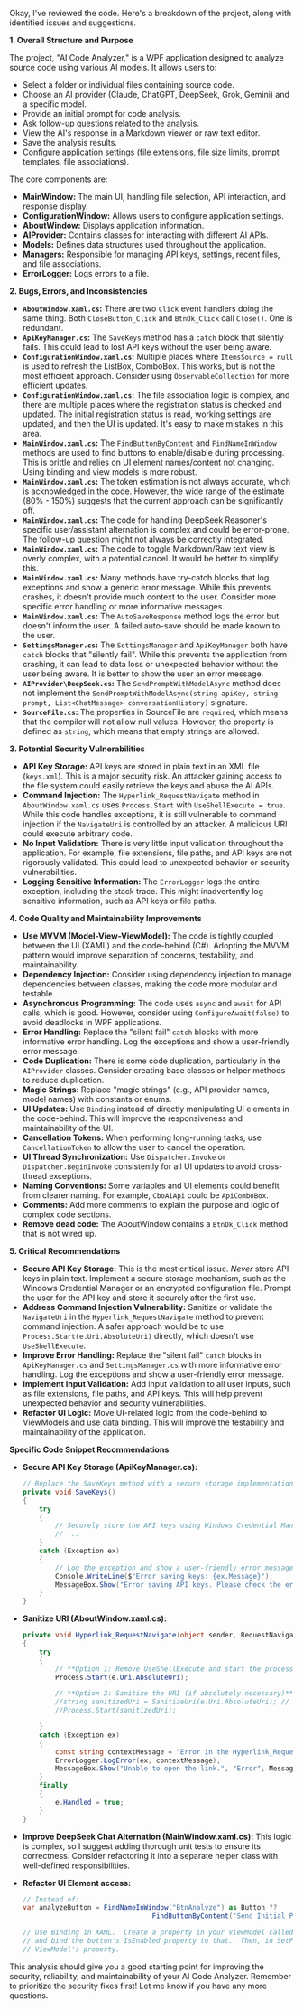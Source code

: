 Okay, I've reviewed the code. Here's a breakdown of the project, along with identified issues and suggestions.

**1. Overall Structure and Purpose**

The project, "AI Code Analyzer," is a WPF application designed to analyze source code using various AI models. It allows users to:

*   Select a folder or individual files containing source code.
*   Choose an AI provider (Claude, ChatGPT, DeepSeek, Grok, Gemini) and a specific model.
*   Provide an initial prompt for code analysis.
*   Ask follow-up questions related to the analysis.
*   View the AI's response in a Markdown viewer or raw text editor.
*   Save the analysis results.
*   Configure application settings (file extensions, file size limits, prompt templates, file associations).

The core components are:

*   **MainWindow:** The main UI, handling file selection, API interaction, and response display.
*   **ConfigurationWindow:** Allows users to configure application settings.
*   **AboutWindow:** Displays application information.
*   **AIProvider:** Contains classes for interacting with different AI APIs.
*   **Models:** Defines data structures used throughout the application.
*   **Managers:** Responsible for managing API keys, settings, recent files, and file associations.
*   **ErrorLogger:** Logs errors to a file.

**2. Bugs, Errors, and Inconsistencies**

*   **`AboutWindow.xaml.cs`:** There are two `Click` event handlers doing the same thing. Both `CloseButton_Click` and `BtnOk_Click` call `Close()`. One is redundant.
*   **`ApiKeyManager.cs`:** The `SaveKeys` method has a `catch` block that silently fails. This could lead to lost API keys without the user being aware.
*   **`ConfigurationWindow.xaml.cs`:** Multiple places where `ItemsSource = null` is used to refresh the ListBox, ComboBox. This works, but is not the most efficient approach. Consider using `ObservableCollection` for more efficient updates.
*   **`ConfigurationWindow.xaml.cs`:** The file association logic is complex, and there are multiple places where the registration status is checked and updated. The initial registration status is read, working settings are updated, and then the UI is updated. It's easy to make mistakes in this area.
*   **`MainWindow.xaml.cs`:** The `FindButtonByContent` and `FindNameInWindow` methods are used to find buttons to enable/disable during processing. This is brittle and relies on UI element names/content not changing. Using binding and view models is more robust.
*   **`MainWindow.xaml.cs`:** The token estimation is not always accurate, which is acknowledged in the code. However, the wide range of the estimate (80% - 150%) suggests that the current approach can be significantly off.
*   **`MainWindow.xaml.cs`:** The code for handling DeepSeek Reasoner's specific user/assistant alternation is complex and could be error-prone. The follow-up question might not always be correctly integrated.
*   **`MainWindow.xaml.cs`:** The code to toggle Markdown/Raw text view is overly complex, with a potential cancel. It would be better to simplify this.
*   **`MainWindow.xaml.cs`:** Many methods have try-catch blocks that log exceptions and show a generic error message.  While this prevents crashes, it doesn't provide much context to the user.  Consider more specific error handling or more informative messages.
*   **`MainWindow.xaml.cs`:** The `AutoSaveResponse` method logs the error but doesn't inform the user. A failed auto-save should be made known to the user.
*   **`SettingsManager.cs`:** The `SettingsManager` and `ApiKeyManager` both have `catch` blocks that "silently fail". While this prevents the application from crashing, it can lead to data loss or unexpected behavior without the user being aware. It is better to show the user an error message.
*   **`AIProvider\DeepSeek.cs`:** The `SendPromptWithModelAsync` method does not implement the `SendPromptWithModelAsync(string apiKey, string prompt, List<ChatMessage> conversationHistory)` signature.
*   **`SourceFile.cs`:** The properties in SourceFile are `required`, which means that the compiler will not allow null values. However, the property is defined as `string`, which means that empty strings are allowed.

**3. Potential Security Vulnerabilities**

*   **API Key Storage:** API keys are stored in plain text in an XML file (`keys.xml`). This is a major security risk. An attacker gaining access to the file system could easily retrieve the keys and abuse the AI APIs.
*   **Command Injection:** The `Hyperlink_RequestNavigate` method in `AboutWindow.xaml.cs` uses `Process.Start` with `UseShellExecute = true`. While this code handles exceptions, it is still vulnerable to command injection if the `NavigateUri` is controlled by an attacker.  A malicious URI could execute arbitrary code.
*   **No Input Validation:** There is very little input validation throughout the application. For example, file extensions, file paths, and API keys are not rigorously validated. This could lead to unexpected behavior or security vulnerabilities.
*   **Logging Sensitive Information:** The `ErrorLogger` logs the entire exception, including the stack trace. This might inadvertently log sensitive information, such as API keys or file paths.

**4. Code Quality and Maintainability Improvements**

*   **Use MVVM (Model-View-ViewModel):** The code is tightly coupled between the UI (XAML) and the code-behind (C#). Adopting the MVVM pattern would improve separation of concerns, testability, and maintainability.
*   **Dependency Injection:** Consider using dependency injection to manage dependencies between classes, making the code more modular and testable.
*   **Asynchronous Programming:** The code uses `async` and `await` for API calls, which is good. However, consider using `ConfigureAwait(false)` to avoid deadlocks in WPF applications.
*   **Error Handling:** Replace the "silent fail" `catch` blocks with more informative error handling. Log the exceptions and show a user-friendly error message.
*   **Code Duplication:** There is some code duplication, particularly in the `AIProvider` classes. Consider creating base classes or helper methods to reduce duplication.
*   **Magic Strings:** Replace "magic strings" (e.g., API provider names, model names) with constants or enums.
*   **UI Updates:** Use `Binding` instead of directly manipulating UI elements in the code-behind. This will improve the responsiveness and maintainability of the UI.
*   **Cancellation Tokens:** When performing long-running tasks, use `CancellationToken` to allow the user to cancel the operation.
*   **UI Thread Synchronization:** Use `Dispatcher.Invoke` or `Dispatcher.BeginInvoke` consistently for all UI updates to avoid cross-thread exceptions.
*    **Naming Conventions:** Some variables and UI elements could benefit from clearer naming. For example, `CboAiApi` could be `ApiComboBox`.
*   **Comments:** Add more comments to explain the purpose and logic of complex code sections.
*   **Remove dead code:** The AboutWindow contains a `BtnOk_Click` method that is not wired up.

**5. Critical Recommendations**

*   **Secure API Key Storage:** This is the most critical issue. *Never* store API keys in plain text. Implement a secure storage mechanism, such as the Windows Credential Manager or an encrypted configuration file.  Prompt the user for the API key and store it securely after the first use.
*   **Address Command Injection Vulnerability:** Sanitize or validate the `NavigateUri` in the `Hyperlink_RequestNavigate` method to prevent command injection. A safer approach would be to use `Process.Start(e.Uri.AbsoluteUri)` directly, which doesn't use `UseShellExecute`.
*   **Improve Error Handling:** Replace the "silent fail" `catch` blocks in `ApiKeyManager.cs` and `SettingsManager.cs` with more informative error handling. Log the exceptions and show a user-friendly error message.
*   **Implement Input Validation:** Add input validation to all user inputs, such as file extensions, file paths, and API keys. This will help prevent unexpected behavior and security vulnerabilities.
*   **Refactor UI Logic:** Move UI-related logic from the code-behind to ViewModels and use data binding. This will improve the testability and maintainability of the application.

**Specific Code Snippet Recommendations**

*   **Secure API Key Storage (ApiKeyManager.cs):**

    ```csharp
    // Replace the SaveKeys method with a secure storage implementation
    private void SaveKeys()
    {
        try
        {
            // Securely store the API keys using Windows Credential Manager or an encrypted file
            // ...
        }
        catch (Exception ex)
        {
            // Log the exception and show a user-friendly error message
            Console.WriteLine($"Error saving keys: {ex.Message}");
            MessageBox.Show("Error saving API keys. Please check the error log for details.", "Error", MessageBoxButton.OK, MessageBoxImage.Error);
        }
    }
    ```

*   **Sanitize URI (AboutWindow.xaml.cs):**

    ```csharp
    private void Hyperlink_RequestNavigate(object sender, RequestNavigateEventArgs e)
    {
        try
        {
            // **Option 1: Remove UseShellExecute and start the process directly**
            Process.Start(e.Uri.AbsoluteUri);

            // **Option 2: Sanitize the URI (if absolutely necessary)**
            //string sanitizedUri = SanitizeUri(e.Uri.AbsoluteUri); // Implement SanitizeUri method
            //Process.Start(sanitizedUri);

        }
        catch (Exception ex)
        {
            const string contextMessage = "Error in the Hyperlink_RequestNavigate method.";
            ErrorLogger.LogError(ex, contextMessage);
            MessageBox.Show("Unable to open the link.", "Error", MessageBoxButton.OK, MessageBoxImage.Error);
        }
        finally
        {
            e.Handled = true;
        }
    }
    ```

*   **Improve DeepSeek Chat Alternation (MainWindow.xaml.cs):**
    This logic is complex, so I suggest adding thorough unit tests to ensure its correctness. Consider refactoring it into a separate helper class with well-defined responsibilities.

*   **Refactor UI Element access:**

    ```csharp
    // Instead of:
    var analyzeButton = FindNameInWindow("BtnAnalyze") as Button ??
                                    FindButtonByContent("Send Initial Prompt") as Button;

    // Use Binding in XAML.  Create a property in your ViewModel called IsAnalyzeButtonEnabled
    // and bind the button's IsEnabled property to that.  Then, in SetProcessingState, update the
    // ViewModel's property.
    ```

This analysis should give you a good starting point for improving the security, reliability, and maintainability of your AI Code Analyzer. Remember to prioritize the security fixes first! Let me know if you have any more questions.
